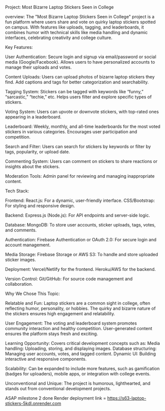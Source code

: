 Project: Most Bizarre Laptop Stickers Seen in College

overview: The "Most Bizarre Laptop Stickers Seen in College" project is a fun platform where users share and vote on quirky laptop stickers spotted on campus. With features like uploads, tagging, and leaderboards, it combines humor with technical skills like media handling and dynamic interfaces, celebrating creativity and college culture.

Key Features:

User Authentication: Secure login and signup via email/password or social media (Google/Facebook). Allows users to have personalized accounts to manage their uploads and votes.

Content Uploads: Users can upload photos of bizarre laptop stickers they find. Add captions and tags for better categorization and searchability.

Tagging System: Stickers can be tagged with keywords like “funny,” “sarcastic,” “techie,” etc. Helps users filter and explore specific types of stickers.

Voting System: Users can upvote or downvote stickers, with top-rated ones appearing in a leaderboard.

Leaderboard: Weekly, monthly, and all-time leaderboards for the most voted stickers in various categories. Encourages user participation and competition.

Search and Filter: Users can search for stickers by keywords or filter by tags, popularity, or upload date.

Commenting System: Users can comment on stickers to share reactions or insights about the stickers.

Moderation Tools: Admin panel for reviewing and managing inappropriate content.

Tech Stack:

Frontend: React.js: For a dynamic, user-friendly interface. CSS/Bootstrap: For styling and responsive design.

Backend: Express.js (Node.js): For API endpoints and server-side logic.

Database: MongoDB: To store user accounts, sticker uploads, tags, votes, and comments.

Authentication: Firebase Authentication or OAuth 2.0: For secure login and account management.

Media Storage: Firebase Storage or AWS S3: To handle and store uploaded sticker images.

Deployment: Vercel/Netlify for the frontend. Heroku/AWS for the backend.

Version Control: Git/GitHub: For source code management and collaboration.

Why We Chose This Topic:

Relatable and Fun: Laptop stickers are a common sight in college, often reflecting humor, personality, or hobbies. The quirky and bizarre nature of the stickers ensures high engagement and relatability.

User Engagement: The voting and leaderboard system promotes community interaction and healthy competition. User-generated content ensures the platform stays fresh and exciting.

Learning Opportunity: Covers critical development concepts such as: Media handling: Uploading, storing, and displaying images. Database structuring: Managing user accounts, votes, and tagged content. Dynamic UI: Building interactive and responsive components.

Scalability: Can be expanded to include more features, such as gamification (badges for uploaders), mobile apps, or integration with college events.

Unconventional and Unique: The project is humorous, lighthearted, and stands out from conventional development projects.
<!-- kalvium -->

ASAP milestone 2 done
Render deployment link  = https://s63-laptop-stickers-5kdl.onrender.com 
